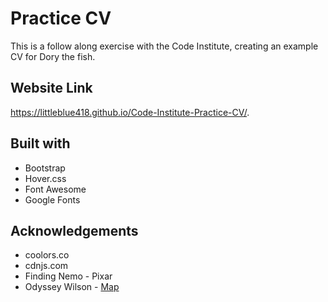 # Practice CV
This is a follow along exercise with the Code Institute, creating an example CV for Dory the fish. 

## Website Link
https://littleblue418.github.io/Code-Institute-Practice-CV/.

## Built with
* Bootstrap 
* Hover.css
* Font Awesome
* Google Fonts

## Acknowledgements
* coolors.co
* cdnjs.com
* Finding Nemo - Pixar
* Odyssey Wilson - [Map](https://odyssey-wilson-design.weebly.com/finding-nemo-story-map.html)
